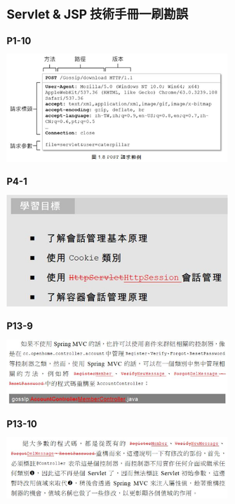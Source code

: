 # Servlet & JSP 技術手冊一刷勘誤

## P1-10

   ![P1-10](images/1_10_typo_1.JPG)

## P4-1

   ![P4-1](images/4_1_typo_1.JPG)

## P13-9

   ![P13-9](images/13_9_typo_1.JPG)

## P13-10

   ![P13-10](images/13_10_typo_1.JPG)   